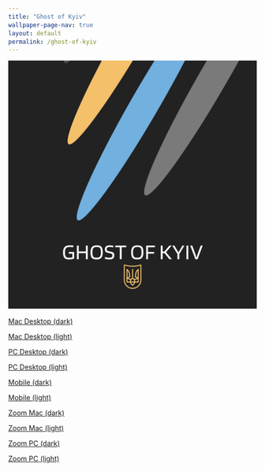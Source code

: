 ```yaml
---
title: "Ghost of Kyiv"
wallpaper-page-nav: true
layout: default
permalink: /ghost-of-kyiv
---
```


<div class="page-thumb"><img src="static/gallery/ghost-of-kyiv-thumb.PNG"></div>

<a href="/static/ghost-of-kyiv/Ghost-of-Kyiv-Desktop-mac-dark.png">Mac Desktop (dark)</a>

<a href="/static/ghost-of-kyiv/Ghost-of-Kyiv-Desktop-mac-light.png">Mac Desktop (light)</a>

<a href="/static/ghost-of-kyiv/Ghost-of-Kyiv-Desktop-pc-dark.png">PC Desktop (dark)</a>

<a href="/static/ghost-of-kyiv/Ghost-of-Kyiv-Desktop-pc-light.png">PC Desktop (light)</a>

<a href="/static/ghost-of-kyiv/Ghost-of-Kyiv-Mobile-dark.png">Mobile (dark)</a>

<a href="/static/ghost-of-kyiv/Ghost-of-Kyiv-Mobile-light.png">Mobile (light)</a>

<a href="/static/ghost-of-kyiv/Ghost-of-Kyiv-Zoom-mac-dark.png">Zoom Mac (dark)</a>

<a href="/static/ghost-of-kyiv/Ghost-of-Kyiv-Zoom-mac-light.png">Zoom Mac (light)</a>

<a href="/static/ghost-of-kyiv/Ghost-of-Kyiv-Zoom-pc-dark.png">Zoom PC (dark)</a>

<a href="/static/ghost-of-kyiv/Ghost-of-Kyiv-Zoom-pc-light.png">Zoom PC (light)</a>